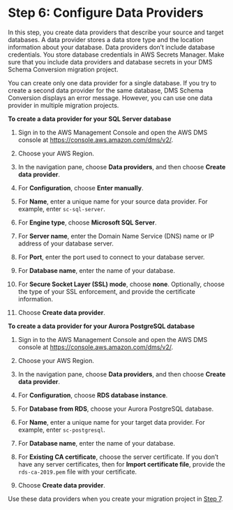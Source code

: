# Step 6: Configure Data Providers<a name="schema-conversion-sql-server-aurora-postgresql-step-6"></a>

In this step, you create data providers that describe your source and target databases\. A data provider stores a data store type and the location information about your database\. Data providers don’t include database credentials\. You store database credentials in AWS Secrets Manager\. Make sure that you include data providers and database secrets in your DMS Schema Conversion migration project\.

You can create only one data provider for a single database\. If you try to create a second data provider for the same database, DMS Schema Conversion displays an error message\. However, you can use one data provider in multiple migration projects\.

 **To create a data provider for your SQL Server database** 

1. Sign in to the AWS Management Console and open the AWS DMS console at [https://console\.aws\.amazon\.com/dms/v2/](https://console.aws.amazon.com/dms/v2/)\.

1. Choose your AWS Region\.

1. In the navigation pane, choose **Data providers**, and then choose **Create data provider**\.

1. For **Configuration**, choose **Enter manually**\.

1. For **Name**, enter a unique name for your source data provider\. For example, enter `sc-sql-server`\.

1. For **Engine type**, choose **Microsoft SQL Server**\.

1. For **Server name**, enter the Domain Name Service \(DNS\) name or IP address of your database server\.

1. For **Port**, enter the port used to connect to your database server\.

1. For **Database name**, enter the name of your database\.

1. For **Secure Socket Layer \(SSL\) mode**, choose **none**\. Optionally, choose the type of your SSL enforcement, and provide the certificate information\.

1. Choose **Create data provider**\.

 **To create a data provider for your Aurora PostgreSQL database** 

1. Sign in to the AWS Management Console and open the AWS DMS console at [https://console\.aws\.amazon\.com/dms/v2/](https://console.aws.amazon.com/dms/v2/)\.

1. Choose your AWS Region\.

1. In the navigation pane, choose **Data providers**, and then choose **Create data provider**\.

1. For **Configuration**, choose **RDS database instance**\.

1. For **Database from RDS**, choose your Aurora PostgreSQL database\.

1. For **Name**, enter a unique name for your target data provider\. For example, enter `sc-postgresql`\.

1. For **Database name**, enter the name of your database\.

1. For **Existing CA certificate**, choose the server certificate\. If you don’t have any server certificates, then for **Import certificate file**, provide the `rds-ca-2019.pem` file with your certificate\.

1. Choose **Create data provider**\.

Use these data providers when you create your migration project in [Step 7](schema-conversion-sql-server-aurora-postgresql-step-7.md)\.
